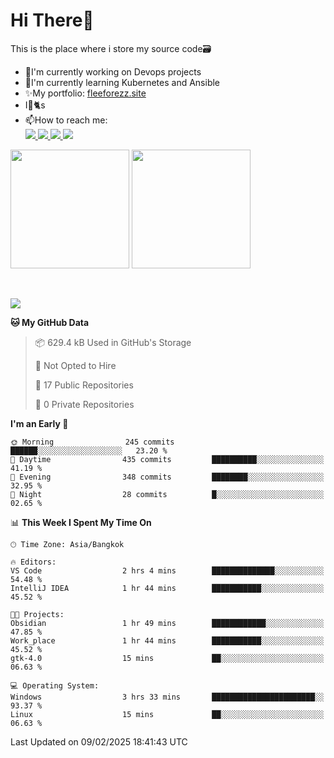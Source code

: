 # Hi There👋

This is the place where i store my source code🗃️
<ul>
    <li>🔭I'm currently working on Devops projects</li>
    <li>🌿I'm currently learning Kubernetes and Ansible</li>
    <li>✨My portfolio: <a href="https://fleeforezz.site" target="_blank">fleeforezz.site</a> </li>
    <li>I💖🐈s</li>
    <li>📫How to reach me: </li>
    <a href="https://www.facebook.com/profile.php?id=100091778170480" target="_blank">
        <img src="https://img.shields.io/badge/Facebook-1877F2?style=for-the-badge&logo=facebook&logoColor=white">
    </a>
    <a href="https://www.instagram.com/tmn_nhat/" target="_blank">
        <img src="https://img.shields.io/badge/Instagram-E4405F?style=for-the-badge&logo=instagram&logoColor=white">
    </a>
    <a href="https://www.linkedin.com/in/nh%E1%BA%ADt-tr%C6%B0%C6%A1ng-420723278/" target="_blank">
        <img src="https://img.shields.io/badge/LinkedIn-0077B5?style=for-the-badge&logo=linkedin&logoColor=white">
    </a>
    <a href="https://fleeforezz.site" target="_blank">
        <img src="https://img.shields.io/badge/🦄 Portfolio-e0e0e0?style=for-the-badge&logo=&logoColor=080A13">
    </a>
</ul>

<div>
    <img height="190em" align="center" src="https://github-readme-stats.vercel.app/api?username=Fleeforezz&show_icons=true&theme=radical" />
    <img height="190em" align="center" src="https://github-readme-stats.vercel.app/api/top-langs/?username=fleeforezz&layout=compact&theme=nightowl" />
</div>
<br></br>
<p align="left">
  <a href="https://skillicons.dev">
    <img src="https://skillicons.dev/icons?i=aws,git,kubernetes,docker,terraform,jenkins,gitlab,ansible,grafana,bash,nginx,java" />
  </a>
</p>

<!--START_SECTION:waka-->
**🐱 My GitHub Data** 

> 📦 629.4 kB Used in GitHub's Storage 
 > 
> 🚫 Not Opted to Hire
 > 
> 📜 17 Public Repositories 
 > 
> 🔑 0 Private Repositories 
 > 
**I'm an Early 🐤** 

```text
🌞 Morning                245 commits         ██████░░░░░░░░░░░░░░░░░░░   23.20 % 
🌆 Daytime                435 commits         ██████████░░░░░░░░░░░░░░░   41.19 % 
🌃 Evening                348 commits         ████████░░░░░░░░░░░░░░░░░   32.95 % 
🌙 Night                  28 commits          █░░░░░░░░░░░░░░░░░░░░░░░░   02.65 % 
```


📊 **This Week I Spent My Time On** 

```text
🕑︎ Time Zone: Asia/Bangkok

🔥 Editors: 
VS Code                  2 hrs 4 mins        ██████████████░░░░░░░░░░░   54.48 % 
IntelliJ IDEA            1 hr 44 mins        ███████████░░░░░░░░░░░░░░   45.52 % 

🐱‍💻 Projects: 
Obsidian                 1 hr 49 mins        ████████████░░░░░░░░░░░░░   47.85 % 
Work_place               1 hr 44 mins        ███████████░░░░░░░░░░░░░░   45.52 % 
gtk-4.0                  15 mins             ██░░░░░░░░░░░░░░░░░░░░░░░   06.63 % 

💻 Operating System: 
Windows                  3 hrs 33 mins       ███████████████████████░░   93.37 % 
Linux                    15 mins             ██░░░░░░░░░░░░░░░░░░░░░░░   06.63 % 
```


 Last Updated on 09/02/2025 18:41:43 UTC
<!--END_SECTION:waka-->
